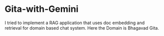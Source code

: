 # Gita-with-Gemini
I tried to implement a RAG application that uses doc embedding and retrieval for domain based chat system. Here the Domain is Bhagavad Gita. 
